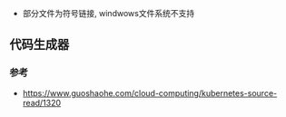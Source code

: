 
- 部分文件为符号链接, windwows文件系统不支持


## 代码生成器





### 参考

- https://www.guoshaohe.com/cloud-computing/kubernetes-source-read/1320